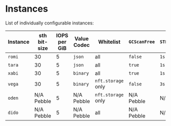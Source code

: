 # Instances

List of individually configurable instances:

| Instance | sth bit-size | IOPS per GiB  | Value Codec  | Whitelist           | `GCScanFree` | `STHSyncInterval` | Running                                                                                                                                       |
|----------|--------------|---------------|--------------|---------------------|--------------|-------------------|-----------------------------------------------------------------------------------------------------------------------------------------------|
| `romi`   | 30           | 5             | `json`       | all                 | `false`      | `1s`              | [945940507682064093e846ecc8578a58a5f16535](https://github.com/filecoin-project/storetheindex/commit/945940507682064093e846ecc8578a58a5f16535) |
| `tara`   | 30           | 5             | `json`       | all                 | `true`       | `1s`              | [945940507682064093e846ecc8578a58a5f16535](https://github.com/filecoin-project/storetheindex/commit/945940507682064093e846ecc8578a58a5f16535) |
| `xabi`   | 30           | 5             | `binary`     | all                 | `true`       | `1s`              | [945940507682064093e846ecc8578a58a5f16535](https://github.com/filecoin-project/storetheindex/commit/945940507682064093e846ecc8578a58a5f16535) |
| `vega`   | 30           | 5             | `binary`     | `nft.storage` only  | `false`      | `3s`              | [ec3b3affb011b9f4fb0346d9f02826f88cc5336f](https://github.com/filecoin-project/storetheindex/commit/ec3b3affb011b9f4fb0346d9f02826f88cc5336f) |
| `oden`   | N/A Pebble         | 5             | N/A Pebble    | `nft.storage` only | N/A Pebble     | N/A Pebble         | [cf5098acf49b51915b610f3929643489db95f6e7](https://github.com/filecoin-project/storetheindex/commit/cf5098acf49b51915b610f3929643489db95f6e7) |
| `dido`   | N/A Pebble         | 5             | N/A Pebble    | all                | N/A Pebble     | N/A Pebble         | [680835e8b824bfc6c311ebc67ec4e75580897b0b](https://github.com/filecoin-project/storetheindex/commit/680835e8b824bfc6c311ebc67ec4e75580897b0b) |

